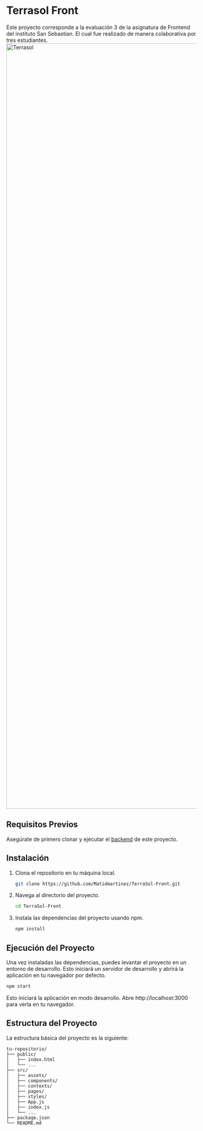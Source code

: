 # Terrasol Front

Este proyecto corresponde a la evaluación 3 de la asignatura de Frontend del instituto San Sebastian. El cual fue realizado de manera colaborativa por tres estudiantes. 
<img width="2026" alt="Terrasol " src="https://github.com/Matidmartinez/TerraSol-Front/assets/69016178/1f863568-5749-468b-9fcd-5b63e2e46563">

## Requisitos Previos

Asegúrate de primero clonar y ejecutar el [backend](https://github.com/yeikobu/terrasol-backend) de este proyecto.

## Instalación

1. Clona el repositorio en tu máquina local.

   ```bash
   git clone https://github.com/Matidmartinez/TerraSol-Front.git
2. Navega al directorio del proyecto.

    ```bash
    cd TerraSol-Front
    ```
3. Instala las dependencias del proyecto usando npm.

    ```bash
    npm install
    ```

## Ejecución del Proyecto
Una vez instaladas las dependencias, puedes levantar el proyecto en un entorno de desarrollo. Esto iniciará un servidor de desarrollo y abrirá la aplicación en tu navegador por defecto.

```bash
npm start
```
Esto iniciará la aplicación en modo desarrollo. Abre http://localhost:3000 para verla en tu navegador.

## Estructura del Proyecto
La estructura básica del proyecto es la siguiente:

```
tu-repositorio/
├── public/
│   ├── index.html
│   └── ...
├── src/
│   ├── assets/
│   ├── components/
│   ├── contexts/
│   ├── pages/
│   ├── styles/
│   ├── App.js
│   ├── index.js
│   └── ...
├── package.json
└── README.md
```
